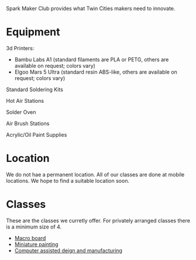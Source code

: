 Spark Maker Club provides what Twin Cities makers need to innovate.

# Equipment

3d Printers:
- Bambu Labs A1 (standard filaments are PLA or PETG, others are available on request; colors vary)
- Elgoo Mars 5 Ultra (standard resin ABS-like, others are available on request; colors vary)

Standard Soldering Kits

Hot Air Stations

Solder Oven

Air Brush Stations

Acrylic/Oil Paint Supplies

# Location

We do not hae a permanent location. All of our classes are done at mobile locations. We hope to find a suitable location soon.

# Classes

These are the classes we curretly offer. For privately arranged classes there is a minimum size of 4.

- [Macro board](./classes/macromini.md)
- [Miniature painting](./classes/macromini.md)
- [Computer assisted deign and manufacturing](./classes/macromini.md)
